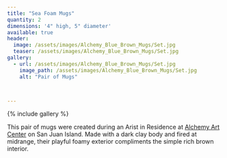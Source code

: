 ```yaml
---
title: "Sea Foam Mugs"
quantity: 2
dimensions: '4" high, 5" diameter'
available: true
header:
  image: /assets/images/Alchemy_Blue_Brown_Mugs/Set.jpg
  teaser: /assets/images/Alchemy_Blue_Brown_Mugs/Set.jpg
gallery:
  - url: /assets/images/Alchemy_Blue_Brown_Mugs/Set.jpg
    image_path: /assets/images/Alchemy_Blue_Brown_Mugs/Set.jpg
    alt: "Pair of Mugs"



---
```


{% include gallery %}

This pair of mugs were created during an Arist in Residence at [Alchemy Art Center](https://alchemyartcenter.com/) on San Juan Island.  Made with a dark clay body and fired at midrange, their playful foamy exterior compliments the simple rich brown interior.
